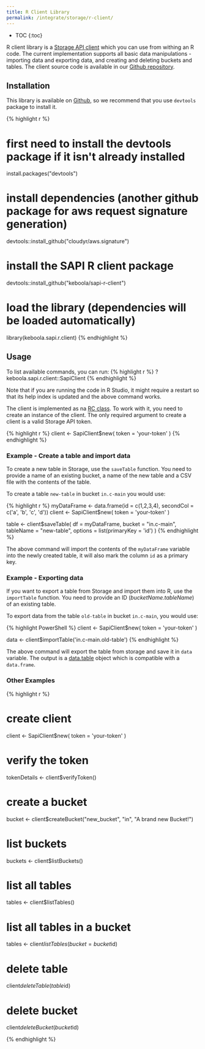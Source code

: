 ```yaml
---
title: R Client Library
permalink: /integrate/storage/r-client/
---
```


* TOC
{:toc}

R client library is a [Storage API client](http://docs.keboola.apiary.io/) which you can use from
withing an R code. The current implementation supports all basic data manipulations -
importing data and exporting data, and creating and deleting buckets and tables.
The client source code is available in our [Github repository](https://github.com/keboola/sapi-r-client).

## Installation
This library is available on [Github](https://github.com/keboola/sapi-r-client), so we
recommend that you use `devtools` package to install it.

{% highlight r %}
# first need to install the devtools package if it isn't already installed
install.packages("devtools")

# install dependencies (another github package for aws request signature generation)
devtools::install_github("cloudyr/aws.signature")

# install the SAPI R client package
devtools::install_github("keboola/sapi-r-client")

# load the library (dependencies will be loaded automatically)
library(keboola.sapi.r.client)
{% endhighlight %}

## Usage
To list available commands, you can run:
{% highlight r %}
?keboola.sapi.r.client::SapiClient
{% endhighlight %}

Note that if you are running the code in R Studio, it might require a restart so that its help index is updated
and the above command works.

The client is implemented as na [RC class](http://adv-r.had.co.nz/R5.html). To work with it, you
need to create an instance of the client.
The only required argument to create a client is a valid Storage API token.

{% highlight r %}
client <- SapiClient$new(
    token = 'your-token'
)
{% endhighlight %}

### Example - Create a table and import data
To create a new table in Storage, use the `saveTable` function. You need to provide a name of an
existing bucket, a name of the new table and a CSV file with the contents of the table.

To create a table `new-table` in bucket `in.c-main` you would use:

{% highlight r %}
myDataFrame <- data.frame(id = c(1,2,3,4), secondCol = c('a', 'b', 'c', 'd'))
client <- SapiClient$new(
    token = 'your-token'
)

table <- client$saveTable(
    df = myDataFrame,
    bucket = "in.c-main",
    tableName = "new-table",
    options = list(primaryKey = 'id')
)
{% endhighlight %}

The above command will import the contents of the `myDataFrame` variable into the newly created table, it will
also mark the column `id` as a primary key.

### Example - Exporting data
If you want to export a table from Storage and import them into R, use the `importTable` function. You need to provide
an ID (*bucketName.tableName*) of an existing table.

To export data from the table `old-table` in bucket `in.c-main`, you would use:

{% highlight PowerShell %}
client <- SapiClient$new(
  token = 'your-token'
)

data <- client$importTable('in.c-main.old-table')
{% endhighlight %}

The above command will export the table from storage and save it in `data` variable. The output is
a [data.table](https://cran.r-project.org/web/packages/data.table/index.html) object which is
compatible with a `data.frame`.

### Other Examples

{% highlight r %}
# create client
client <- SapiClient$new(
    token = 'your-token'
)

# verify the token
tokenDetails <- client$verifyToken()

# create a bucket
bucket <- client$createBucket("new_bucket", "in", "A brand new Bucket!")

# list buckets
buckets <- client$listBuckets()

# list all tables
tables <- client$listTables()

# list all tables in a bucket
tables <- client$listTables(bucket = bucket$id)

# delete table
client$deleteTable(table$id)

# delete bucket
client$deleteBucket(bucket$id)

{% endhighlight %}
